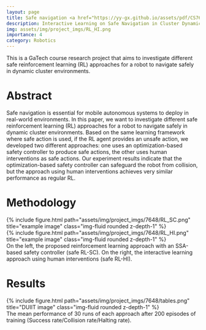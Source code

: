 ```yaml
---
layout: page
title: Safe navigation <a href="https://yy-gx.github.io/assets/pdf/CS7648_Project_Report.pdf" target="_blank" rel="noopener noreferrer" class="float-right"><i class="fas fa-file-pdf"></i></a>
description: Interactive Learning on Safe Navigation in Cluster Dynamic Environments
img: assets/img/project_imgs/RL_HI.png
importance: 4
category: Robotics
---
```



This is a GaTech course research project that aims to investigate different safe reinforcement learning (RL) approaches for a robot to navigate safely in dynamic cluster environments.


# Abstract 
Safe navigation is essential for mobile autonomous systems to deploy in real-world environments. In this paper, we want to investigate different safe reinforcement learning (RL) approaches for a robot to navigate safely in dynamic cluster environments. Based on the same learning framework where safe action is used, if the RL agent provides an unsafe action, we developed two different approaches: one uses an optimization-based safety controller to produce safe actions, the other uses human interventions as safe actions. Our experiment results indicate that the optimization-based safety controller can safeguard the robot from collision, but the approach using human interventions achieves very similar performance as regular RL.


# Methodology
<div class="row justify-content-sm-center">
    <div class="col-sm-5 mt-3 mt-md-0">
        {% include figure.html path="assets/img/project_imgs/7648/RL_SC.png" title="example image" class="img-fluid rounded z-depth-1" %}
    </div>
    <div class="col-sm-5 mt-3 mt-md-0">
        {% include figure.html path="assets/img/project_imgs/7648/RL_HI.png" title="example image" class="img-fluid rounded z-depth-1" %}
    </div>
</div>
<div class="caption">
    On the left, the proposed reinforcement learning approach with an SSA-based safety controller (safe RL-SC). On the right, the interactive learning approach using human interventions (safe RL-HI).
</div>

# Results
<div class="row">
    <div class="col-sm mt-3 mt-md-0">
        {% include figure.html path="assets/img/project_imgs/7648/tables.png" title="DUIIT image" class="img-fluid rounded z-depth-1" %}
    </div>
</div>
<div class="caption">
    The mean performance of 30 runs of each approach after 200 episodes of training (Success rate/Collision rate/Halting rate).
</div>
